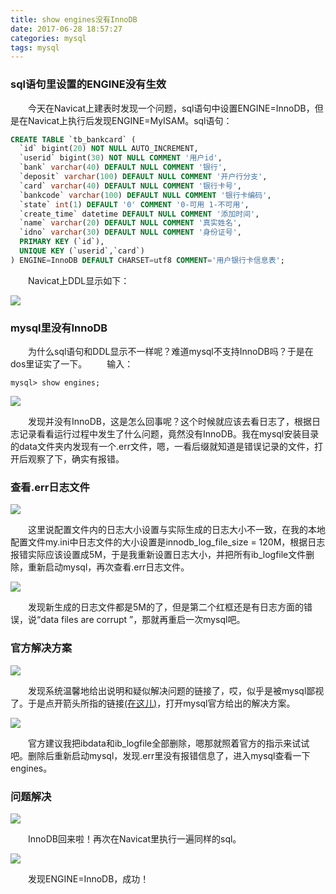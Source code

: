 ```yaml
---
title: show engines没有InnoDB
date: 2017-06-28 18:57:27
categories: mysql
tags: mysql
---
```

### sql语句里设置的ENGINE没有生效
　　今天在Navicat上建表时发现一个问题，sql语句中设置ENGINE=InnoDB，但是在Navicat上执行后发现ENGINE=MyISAM。<!-- more -->sql语句：
```sql
CREATE TABLE `tb_bankcard` (
  `id` bigint(20) NOT NULL AUTO_INCREMENT,
  `userid` bigint(30) NOT NULL COMMENT '用户id',
  `bank` varchar(40) DEFAULT NULL COMMENT '银行',
  `deposit` varchar(100) DEFAULT NULL COMMENT '开户行分支',
  `card` varchar(40) DEFAULT NULL COMMENT '银行卡号',
  `bankcode` varchar(100) DEFAULT NULL COMMENT '银行卡编码',
  `state` int(1) DEFAULT '0' COMMENT '0-可用 1-不可用',
  `create_time` datetime DEFAULT NULL COMMENT '添加时间',
  `name` varchar(20) DEFAULT NULL COMMENT '真实姓名',
  `idno` varchar(30) DEFAULT NULL COMMENT '身份证号',
  PRIMARY KEY (`id`),
  UNIQUE KEY (`userid`,`card`)
) ENGINE=InnoDB DEFAULT CHARSET=utf8 COMMENT='用户银行卡信息表'; 
```
　　Navicat上DDL显示如下：

![](http://orujzh93n.bkt.clouddn.com/engine%E4%B8%8D%E4%B8%80%E6%A0%B7.png)
### mysql里没有InnoDB
　　为什么sql语句和DDL显示不一样呢？难道mysql不支持InnoDB吗？于是在dos里证实了一下。
　　输入：
```dos
mysql> show engines;
```
![](http://orujzh93n.bkt.clouddn.com/%E6%B2%A1%E6%9C%89innodb.png)

　　发现并没有InnoDB，这是怎么回事呢？这个时候就应该去看日志了，根据日志记录看看运行过程中发生了什么问题，竟然没有InnoDB。我在mysql安装目录的data文件夹内发现有一个.err文件，嗯，一看后缀就知道是错误记录的文件，打开后观察了下，确实有报错。
### 查看.err日志文件
![](http://orujzh93n.bkt.clouddn.com/%E6%97%A5%E5%BF%97%E6%8A%A5%E9%94%991.png)

　　这里说配置文件内的日志大小设置与实际生成的日志大小不一致，在我的本地配置文件my.ini中日志文件的大小设置是innodb\_log\_file\_size = 120M，根据日志报错实际应该设置成5M，于是我重新设置日志大小，并把所有ib\_logfile文件删除，重新启动mysql，再次查看.err日志文件。

![](http://orujzh93n.bkt.clouddn.com/%E6%97%A5%E5%BF%97%E6%8A%A5%E9%94%992.png)

　　发现新生成的日志文件都是5M的了，但是第二个红框还是有日志方面的错误，说“data files are corrupt ”，那就再重启一次mysql吧。
### 官方解决方案
![](http://orujzh93n.bkt.clouddn.com/%E6%97%A5%E5%BF%97%E6%8A%A5%E9%94%993_%E7%BB%99%E5%87%BA%E9%93%BE%E6%8E%A5.png)

　　发现系统温馨地给出说明和疑似解决问题的链接了，哎，似乎是被mysql鄙视了。于是点开箭头所指的链接[(在这儿)](https://dev.mysql.com/doc/refman/5.5/en/error-creating-innodb.html)，打开mysql官方给出的解决方案。

![](http://orujzh93n.bkt.clouddn.com/%E5%AE%98%E6%96%B9%E5%A4%84%E7%90%86.png)

　　官方建议我把ibdata和ib_logfile全部删除，嗯那就照着官方的指示来试试吧。删除后重新启动mysql，发现.err里没有报错信息了，进入mysql查看一下engines。
### 问题解决
![](http://orujzh93n.bkt.clouddn.com/%E6%9C%89innodb%E4%BA%86.png)

　　InnoDB回来啦！再次在Navicat里执行一遍同样的sql。

![](http://orujzh93n.bkt.clouddn.com/innodb%E5%BB%BA%E8%A1%A8%E6%88%90%E5%8A%9F.png)

　　发现ENGINE=InnoDB，成功！
